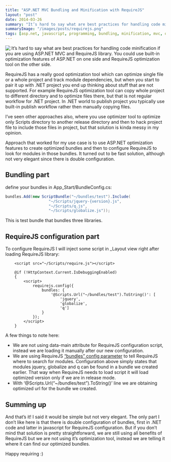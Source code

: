 ```yaml
---
title: "ASP.NET MVC Bundling and Minification with RequireJS"
layout: "post"
date: 2014-03-26
summary: "It’s hard to say what are best practices for handling code minification if you are using ASP.NET MVC and RequireJS library. You could use built-in optimization features of ASP.NET on one side and RequireJS optimization tool on the other side. In this article I will describe one potential setup."
summaryImage: "/images/posts/requirejs.png"
tags: [asp.net, javascript, programming, bundling, minification, mvc, optimization, requirejs]
---
```


<img src="/images/posts/requirejs.png" align="left" />

It’s hard to say what are best practices for handling code minification if you are using ASP.NET MVC and RequireJS library. You could use built-in optimization features of ASP.NET on one side and RequireJS optimization tool on the other side.

RequireJS has a really good optimization tool which can optimize single file or a whole project and track module dependencies, but when you start to pair it up with .NET project you end up thinking about stuff that are not supported. For example RequireJS optimization tool can copy whole project to different directory and to optimize files there, but that is not regular workflow for .NET project. In .NET world to publish project you typically use built-in publish workflow rather then manually copying files.

I’ve seen other approaches also, where you use optimizer tool to optimize only Scripts directory to another release directory and then to hack project file to include those files in project, but that solution is kinda messy in my opinion.

Approach that worked for my use case is to use ASP.NET optimization features to create optimized bundles and then to configure RequireJS to look for modules in those bundles. It turned out to be fast solution, although not very elegant since there is double configuration.

## Bundling part ##

define your bundles in App_Start/BundleConfig.cs:

```csharp
bundles.Add(new ScriptBundle("~/bundles/test").Include(
				   "~/Scripts/jquery-{version}.js",
				   "~/Scripts/q.js",
				   "~/Scripts/globalize.js"));
```

This is test bundle that bundles three libraries.

## RequireJS configuration part ##

To configure RequireJS I will inject some script in _Layout view right after loading RequireJS library:

```aspnet
	<script src="~/Scripts/require.js"></script>
 
    @if (!HttpContext.Current.IsDebuggingEnabled)
    {
        <script>
            requirejs.config({
                bundles: {
                    '@Scripts.Url("~/bundles/test").ToString()': [
                        'jquery',
                        'globalize',
                        'q']
                }
            });
        </script>
    }
```

A few things to note here:

* We are not using data-main attribute for RequireJS configuration script, instead we are loading it manually after our new configuration.
* We are using RequireJS [“bundles” config parameter](http://requirejs.org/docs/api.html#config-bundles) to tell RequireJS where to search for modules. Configuration above simply states that modules jquery, globalize and q can be found in a bundle we created earlier. That way when RequireJS needs to load script it will load optimized version only if we are in release mode.
* With ‘@Scripts.Url(“~/bundles/test”).ToString()’ line we are obtaining optimized url for the bundle we created.

## Summing up ##

And that’s it! I said it would be simple but not very elegant. The only part I don’t like here is that there is double configuration of bundles, first in .NET code and latter in javascript for RequireJS configuration. But if you don’t mind that solution is pretty straightforward, we are still using all benefits of RequireJS but we are not using it’s optimization tool, instead we are telling it where it can find our optimized bundles.

Happy requiring :)